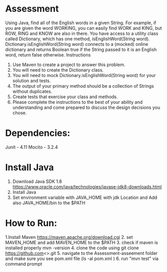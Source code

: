 # Assessment
  Using Java, find all of the English words in a given String.  For example, if you are given the word WORKING, you can easily find WORK and KING, but ROW, RING and KNOW are also in there.  You have access to a utility class called Dictionary, which has one method, isEnglishWord(String word).  Dictionary.isEnglishWord(String word) connects to a (mocked) online dictionary and returns Boolean true if the String passed to it is an English word, return false otherwise.
  Instructions
  1.	Use Maven to create a project to answer this problem.
  2.	You will need to create the Dictionary class.
  3.	You will need to mock Dictionary.isEnglishWord(String word) for your solution and tests.
  4.	The output of your primary method should be a collection of Strings without duplicates.
  5.	Create tests that exercise your class and methods.
  6.	Please complete the instructions to the best of your ability and understanding and come prepared to discuss the design decisions you chose.

# Dependencies:
  Junit - 4.11
  Mocito - 3.2.4

# Install Java
  1. Download Java SDK 1.8 
     https://www.oracle.com/java/technologies/javase-jdk8-downloads.html
  2. Install Java 
  3. Set environment variable with JAVA_HOME with jdk Location and Add also JAVA_HOME/bin to the $PATH

# How to Run:
  1.Install Maven https://maven.apache.org/download.cgi
  2. set MAVEN_HOME and add MAVEN_HOME to the $PATH
  3. check if maven is installed properly mvn -version
  4. clone the code using git clone https://github.com<>.git
  5. navigate to the Assessment-asseement folder and make sure you see pom.xml file  (ls -al pom.xml )
  6. run "mvn test" via command prompt
